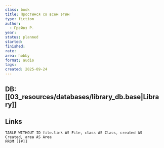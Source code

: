 ```yaml
---
class: book
title: Простимся со всем этим
type: fiction
author:
  - Грейвз Р.
year:
status: planned
started:
finished:
rate:
area: hobby
format: audio
tags:
created: 2025-09-24
---
```

## DB: [[03_resources/databases/library_db.base|Library]]

## Links

```dataview
TABLE WITHOUT ID file.link AS File, class AS Class, created AS Created, area AS Area
FROM [[#]]
````